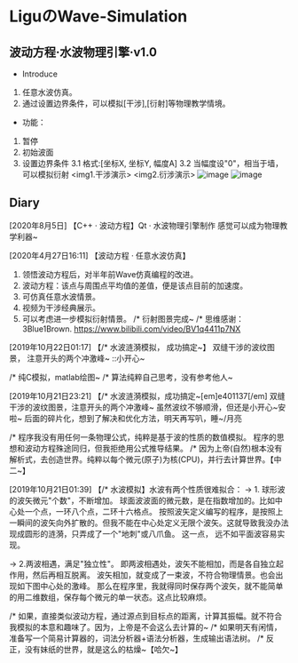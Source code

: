 # LiguのWave-Simulation
## 波动方程·水波物理引擎·v1.0
* Introduce
1. 任意水波仿真。
2. 通过设置边界条件，可以模拟[干涉],[衍射]等物理教学情境。

* 功能： 
1. 暂停 
2. 初始波面 
3. 设置边界条件 
    3.1 格式:[坐标X, 坐标Y, 幅度A] 
    3.2 当幅度设"0"，相当于墙，可以模拟衍射 
<img1.干涉演示> 
<img2.衍涉演示> 
![image](https://github.com/LiGuer/Ligu_wave-simulation/blob/master/img/001.png) 
![image](https://github.com/LiGuer/Ligu_wave-simulation/blob/master/img/img002.png) 



## Diary
[2020年8月5日]
【C++ · 波动方程】Qt · 水波物理引擎制作
感觉可以成为物理教学利器~

[2020年4月27日16:11]
【波动方程 · 任意水波仿真】 
1. 领悟波动方程后，对半年前Wave仿真编程的改进。
2. 波动方程：该点与周围点平均值的差值，便是该点目前的加速度。 
3. 可仿真任意水波情景。 
4. 视频为干涉经典展示。 
5. 可以考虑进一步模拟衍射情景。
/*
衍射图景完成~
/*
思维感谢：3Blue1Brown. https://www.bilibili.com/video/BV1q4411p7NX

[2019年10月22日01:17]
【/* 水波涟漪模拟， 成功搞定~】
双缝干涉的波纹图景， 注意开头的两个冲激峰~
::小开心~

/* 纯C模拟，matlab绘图~
/* 算法纯粹自己思考，没有参考他人~


[2019年10月21日23:21]
【/* 水波涟漪模拟，成功搞定~[em]e401137[/em]
双缝干涉的波纹图景，注意开头的两个冲激峰~
虽然波纹不够顺滑，但还是小开心~安啦~
后面的碎片化，想到了解决和优化方法，明天再写叭，睡~/月亮

/*
程序我没有用任何一条物理公式，纯粹是基于波的性质的数值模拟。
程序的思想和波动方程殊途同归，但我拒绝用公式推导结果。
/*
因为上帝(自然)根本没有解析式，去创造世界。纯粹以每个微元(原子)为核(CPU)，并行去计算世界。【中二~】


[2019年10月21日01:39]
【/* 水波模拟】水波有两个性质很难拟合：
->  1. 球形波的波矢微元"个数"，不断增加。
     球面波波面的微元数，是在指数增加的。比如中心处一个点，一环八个点，二环十六格点。
     按照波矢定义编写的程序，是按照上一瞬间的波矢向外扩散的。但我不能在中心处定义无限个波矢。这就导致我没办法现成圆形的涟漪，只弄成了一个"地刺"或八爪鱼。
     这一点， 远不如平面波容易实现。

->  2.两波相遇，满足"独立性"。
     即两波相遇处，波矢不能相加，而是各自独立起作用，然后再相互脱离。
     波矢相加，就变成了一束波，不符合物理情景。也会出现如下图中心处的激峰。
     那么在程序里，我就得同时保存两个波矢，就不能简单的用二维数组，保存每个微元的单一状态。这点比较麻烦。

/*
如果，直接类似波动方程，通过源点到目标点的距离，计算其振幅。就不符合我模拟的本意和趣味了。因为，上帝是不会这么去计算的~
/*
如果明天有闲情，准备写一个简易计算器的，词法分析器+语法分析器，生成输出语法树。
/*
反正，没有妹纸的世界，就是这么的枯燥~【哈欠~】
